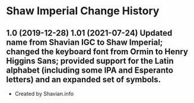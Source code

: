 Shaw Imperial Change History
====================

1.0 (2019-12-28)
1.01 (2021-07-24) Updated name from Shavian IGC to Shaw Imperial; changed the keyboard font from Ormin to Henry Higgins Sans; provided support for the Latin alphabet (including some IPA and Esperanto letters) and an expanded set of symbols.
----------------
* Created by Shavian.info
